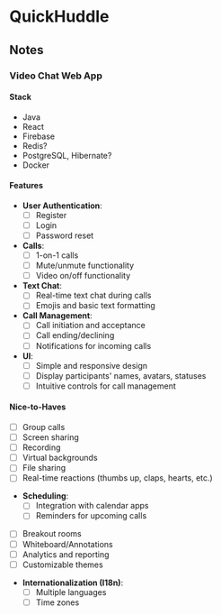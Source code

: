 # QuickHuddle

## Notes

### Video Chat Web App

#### Stack
- Java
- React
- Firebase
- Redis?
- PostgreSQL, Hibernate?
- Docker

#### Features

- **User Authentication**:
  - [ ] Register
  - [ ] Login
  - [ ] Password reset

- **Calls**:
  - [ ] 1-on-1 calls
  - [ ] Mute/unmute functionality
  - [ ] Video on/off functionality

- **Text Chat**:
  - [ ] Real-time text chat during calls
  - [ ] Emojis and basic text formatting

- **Call Management**:
  - [ ] Call initiation and acceptance
  - [ ] Call ending/declining
  - [ ] Notifications for incoming calls

- **UI**:
  - [ ] Simple and responsive design
  - [ ] Display participants' names, avatars, statuses
  - [ ] Intuitive controls for call management

#### Nice-to-Haves

- [ ] Group calls
- [ ] Screen sharing
- [ ] Recording
- [ ] Virtual backgrounds
- [ ] File sharing
- [ ] Real-time reactions (thumbs up, claps, hearts, etc.)
- **Scheduling**:
  - [ ] Integration with calendar apps
  - [ ] Reminders for upcoming calls
- [ ] Breakout rooms
- [ ] Whiteboard/Annotations
- [ ] Analytics and reporting
- [ ] Customizable themes
- **Internationalization (I18n)**:
  - [ ] Multiple languages
  - [ ] Time zones
